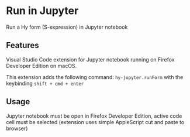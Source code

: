 # Run in Jupyter

Run a Hy form (S-expression) in Jupyter notebook

## Features

Visual Studio Code extension for Jupyter notebook running on Firefox Developer Edition on macOS.

This extension adds the following command:
`hy-jupyter.runForm` with the keybinding `shift + cmd + enter`

## Usage

Jupyter notebook must be open in Firefox Developer Edition, active code cell must be selected (extension uses simple AppleScript cut and paste to browser)
